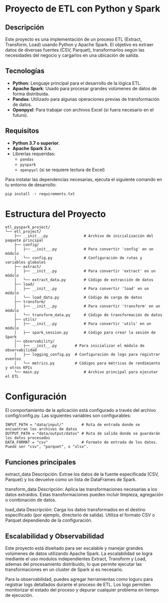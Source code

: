 # Proyecto de ETL con Python y Spark

## Descripción 
Este proyecto es una implementación de un proceso ETL (Extract, Transform, Load) usando Python y Apache Spark. El objetivo es extraer datos de diversas fuentes (CSV, Parquet), transformarlos según las necesidades del negocio y cargarlos en una ubicación de salida.

## Tecnologías 
- **Python**: Lenguaje principal para el desarrollo de la lógica ETL.
- **Apache Spark**: Usado para procesar grandes volúmenes de datos de forma distribuida.
- **Pandas**: Utilizado para algunas operaciones previas de transformación de datos.
- **Openpyxl**: Para trabajar con archivos Excel (si fuera necesario en el futuro).

## Requisitos 
- **Python 3.7 o superior**.
- **Apache Spark 3.x**.
- Librerías requeridas:
  - `pandas`
  - `pyspark`
  - `openpyxl` (si se requiere lectura de Excel)




Para instalar las dependencias necesarias, ejecuta el siguiente comando en tu entorno de desarrollo:

```bash
pip install -r requirements.txt
```


# Estructura del Proyecto
```
etl_pyspark_project/
└── etl_project/
    ├── __init__.py                # Archivo de inicialización del paquete principal
    ├── config/
    │   ├── __init__.py            # Para convertir 'config' en un módulo
    │   └── config.py              # Configuración de rutas y variables globales
    ├── extract/
    │   ├── __init__.py            # Para convertir 'extract' en un módulo
    │   └── extract_data.py        # Código de extracción de datos
    ├── load/
    │   ├── __init__.py            # Para convertir 'load' en un módulo
    │   └── load_data.py           # Código de carga de datos
    ├── transform/
    │   ├── __init__.py            # Para convertir 'transform' en un módulo
    │   └── transform_data.py      # Código de transformación de datos
    ├── utils/
    │   ├── __init__.py            # Para convertir 'utils' en un módulo
    │   ├── spark_session.py       # Código para crear la sesión de Spark
    │── observability/
    │   ├── __init__.py        # Para inicializar el módulo de observabilidad
    │   ├── logging_config.py  # Configuración de logs para registrar eventos
    │   └── metrics.py         # Códigos para métricas de rendimiento y otros KPIs
    └── main.py                    # Archivo principal para ejecutar el ETL
```
# Configuración
El comportamiento de la aplicación está configurado a través del archivo config/config.py. Las siguientes variables son configurables:
```
INPUT_PATH = "data/input/"        # Ruta de entrada donde se encuentran los archivos de datos
OUTPUT_PATH = "data/output/datos" # Ruta de salida donde se guardarán los datos procesados
DATA_FORMAT = "csv"               # Formato de entrada de los datos. Puede ser "csv", "parquet", o "xlsx".
```
## Funciones principales
extract_data
Descripción: Extrae los datos de la fuente especificada (CSV, Parquet) y los devuelve como un lista de DataFrames de Spark.

transform_data
Descripción: Aplica las transformaciones necesarias a los datos extraídos. Estas transformaciones pueden incluir limpieza, agregación o combinación de datos.

load_data
Descripción: Carga los datos transformados en el destino especificado (por ejemplo, directorio de salida). Utiliza el formato CSV o Parquet dependiendo de la configuración.

## Escalabilidad y Observabilidad
Este proyecto está diseñado para ser escalable y manejar grandes volúmenes de datos utilizando Apache Spark. 
La escalabilidad se logra mediante el uso modulos independientes Extract, Transform y Load, ademas del procesamiento distribuido, lo que permite ejecutar las transformaciones en un cluster de Spark si es necesario.

Para la observabilidad, puedes agregar herramientas como loguru para registrar logs detallados durante el proceso de ETL. Los logs permiten monitorizar el estado del proceso y depurar cualquier problema en tiempo de ejecución.
